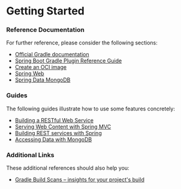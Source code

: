 # Getting Started

### Reference Documentation
For further reference, please consider the following sections:

* [Official Gradle documentation](https://docs.gradle.org)
* [Spring Boot Gradle Plugin Reference Guide](https://docs.spring.io/spring-boot/docs/3.2.0/gradle-plugin/reference/html/)
* [Create an OCI image](https://docs.spring.io/spring-boot/docs/3.2.0/gradle-plugin/reference/html/#build-image)
* [Spring Web](https://docs.spring.io/spring-boot/docs/3.2.0/reference/htmlsingle/index.html#web)
* [Spring Data MongoDB](https://docs.spring.io/spring-boot/docs/3.2.0/reference/htmlsingle/index.html#data.nosql.mongodb)

### Guides
The following guides illustrate how to use some features concretely:

* [Building a RESTful Web Service](https://spring.io/guides/gs/rest-service/)
* [Serving Web Content with Spring MVC](https://spring.io/guides/gs/serving-web-content/)
* [Building REST services with Spring](https://spring.io/guides/tutorials/rest/)
* [Accessing Data with MongoDB](https://spring.io/guides/gs/accessing-data-mongodb/)

### Additional Links
These additional references should also help you:

* [Gradle Build Scans – insights for your project's build](https://scans.gradle.com#gradle)

